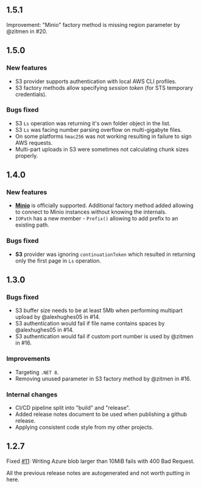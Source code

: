 ﻿## 1.5.1

Improvement: "Minio" factory method is missing region parameter by @zitmen in #20.

## 1.5.0

### New features

- S3 provider supports authentication with local AWS CLI profiles.
- S3 factory methods allow specifying *session token* (for STS temporary credentials).

### Bugs fixed

- S3 `Ls` operation was returning it's own folder object in the list.
- S3 `Ls` was facing number parsing overflow on multi-gigabyte files.
- On some platforms `hmac256` was not working resulting in failure to sign AWS requests.
- Multi-part uploads in S3 were sometimes not calculating chunk sizes properly.

## 1.4.0

### New features

- [**Minio**](https://min.io/) is officially supported. Additional factory method added allowing to connect to Minio instances without knowing the internals.
- `IOPath` has a new member - `Prefix()` allowing to add prefix to an existing path.

### Bugs fixed

- **S3** provider was ignoring `continuationToken` which resulted in returning only the first page in `Ls` operation.

## 1.3.0

### Bugs fixed

- S3 buffer size needs to be at least 5Mb when performing multipart upload by @alexhughes05 in #14.
- S3 authentication would fail if file name contains spaces by @alexhughes05 in #14.
- S3 authentication would fail if custom port number is used by @zitmen in #16.

### Improvements

- Targeting `.NET 8`.
- Removing unused parameter in S3 factory method by @zitmen in #16.

### Internal changes

- CI/CD pipeline split into "build" and "release".
- Added release notes document to be used when publishing a github release.
- Applying consistent code style from my other projects.

## 1.2.7

Fixed [#11](https://github.com/aloneguid/stowage/issues/11): Writing Azure blob larger than 10MiB fails with 400 Bad Request.

All the previous release notes are autogenerated and not worth putting in here.

